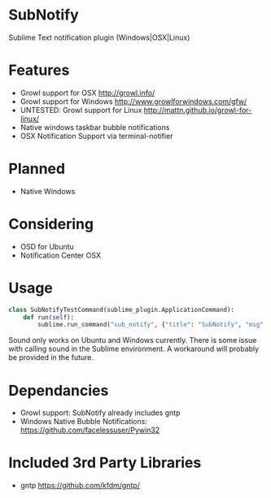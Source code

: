 SubNotify
=========

Sublime Text notification plugin (Windows|OSX|Linux)


# Features

- Growl support for OSX http://growl.info/
- Growl support for Windows http://www.growlforwindows.com/gfw/
- UNTESTED: Growl support for Linux http://mattn.github.io/growl-for-linux/
- Native windows taskbar bubble notifications
- OSX Notification Support via terminal-notifier

# Planned

- Native Windows

# Considering

- OSD for Ubuntu
- Notification Center OSX

# Usage

```python
class SubNotifyTestCommand(sublime_plugin.ApplicationCommand):
    def run(self):
        sublime.run_command("sub_notify", {"title": "SubNotify", "msg": "Debug test popup!", "sound": False})
```

Sound only works on Ubuntu and Windows currently.  There is some issue with calling sound in the Sublime environment.  A workaround will probably be provided in the future.

# Dependancies

- Growl support: SubNotify already includes gntp
- Windows Native Bubble Notifications: https://github.com/facelessuser/Pywin32

# Included 3rd Party Libraries

- gntp https://github.com/kfdm/gntp/
